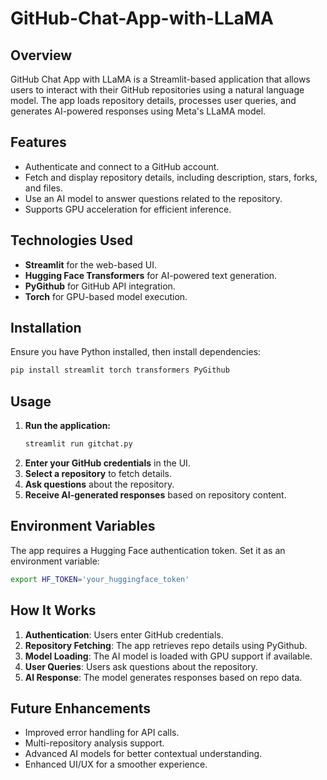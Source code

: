 # GitHub-Chat-App-with-LLaMA
## Overview

GitHub Chat App with LLaMA is a Streamlit-based application that allows users to interact with their GitHub repositories using a natural language model. The app loads repository details, processes user queries, and generates AI-powered responses using Meta's LLaMA model.

## Features

- Authenticate and connect to a GitHub account.
- Fetch and display repository details, including description, stars, forks, and files.
- Use an AI model to answer questions related to the repository.
- Supports GPU acceleration for efficient inference.

## Technologies Used

- **Streamlit** for the web-based UI.
- **Hugging Face Transformers** for AI-powered text generation.
- **PyGithub** for GitHub API integration.
- **Torch** for GPU-based model execution.

## Installation

Ensure you have Python installed, then install dependencies:

```bash
pip install streamlit torch transformers PyGithub
```

## Usage

1. **Run the application:**
   ```bash
   streamlit run gitchat.py
   ```
2. **Enter your GitHub credentials** in the UI.
3. **Select a repository** to fetch details.
4. **Ask questions** about the repository.
5. **Receive AI-generated responses** based on repository content.

## Environment Variables

The app requires a Hugging Face authentication token. Set it as an environment variable:

```bash
export HF_TOKEN='your_huggingface_token'
```

## How It Works

1. **Authentication**: Users enter GitHub credentials.
2. **Repository Fetching**: The app retrieves repo details using PyGithub.
3. **Model Loading**: The AI model is loaded with GPU support if available.
4. **User Queries**: Users ask questions about the repository.
5. **AI Response**: The model generates responses based on repo data.

## Future Enhancements

- Improved error handling for API calls.
- Multi-repository analysis support.
- Advanced AI models for better contextual understanding.
- Enhanced UI/UX for a smoother experience.



